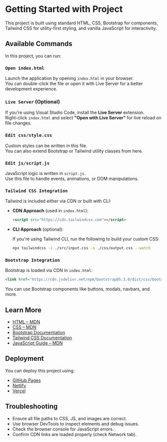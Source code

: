 # Getting Started with Project

This project is built using standard HTML, CSS, Bootstrap for components, Tailwind CSS for utility-first styling, and vanilla JavaScript for interactivity.

## Available Commands

In this project, you can run:

### `Open index.html`

Launch the application by opening `index.html` in your browser.  
You can double-click the file or open it with Live Server for a better development experience.

### `Live Server` (Optional)

If you're using Visual Studio Code, install the **Live Server** extension.  
Right-click `index.html` and select **"Open with Live Server"** for live reload on file changes.

### `Edit css/style.css`

Custom styles can be written in this file.  
You can also extend Bootstrap or Tailwind utility classes from here.

### `Edit js/script.js`

JavaScript logic is written in `script.js`.  
Use this file to handle events, animations, or DOM manipulations.

### `Tailwind CSS Integration`

Tailwind is included either via CDN or built with CLI:

- **CDN Approach** (used in `index.html`):

  ```html
  <script src="https://cdn.tailwindcss.com"></script>
  ```

- **CLI Approach** (optional):

  If you're using Tailwind CLI, run the following to build your custom CSS:

  ```bash
  npx tailwindcss -i ./src/input.css -o ./css/output.css --watch
  ```

### `Bootstrap Integration`

Bootstrap is loaded via CDN in `index.html`:

```html
<link href="https://cdn.jsdelivr.net/npm/bootstrap@5.3.0/dist/css/bootstrap.min.css" rel="stylesheet">
```

You can use Bootstrap components like buttons, modals, navbars, and more.


## Learn More

- [HTML – MDN](https://developer.mozilla.org/en-US/docs/Web/HTML)
- [CSS – MDN](https://developer.mozilla.org/en-US/docs/Web/CSS)
- [Bootstrap Documentation](https://getbootstrap.com/)
- [Tailwind CSS Documentation](https://tailwindcss.com/)
- [JavaScript Guide – MDN](https://developer.mozilla.org/en-US/docs/Web/JavaScript)

## Deployment

You can deploy this project using:

- [GitHub Pages](https://pages.github.com/)
- [Netlify](https://www.netlify.com/)
- [Vercel](https://vercel.com/)

## Troubleshooting

- Ensure all file paths to CSS, JS, and images are correct.
- Use browser DevTools to inspect elements and debug issues.
- Check the browser console for JavaScript errors.
- Confirm CDN links are loaded properly (check Network tab).
